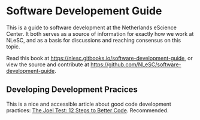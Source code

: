 
# Software Developement Guide

This is a guide to software development at the Netherlands eScience Center. It both serves as a source of information for exactly how we work at NLeSC, and as a basis for discussions and reaching consensus on this topic.

Read this book at https://nlesc.gitbooks.io/software-development-guide, or view the source and contribute at https://github.com/NLeSC/software-development-guide.

## Developing Development Pracices

This is a nice and accessible article about good code development practices: 
[The Joel Test: 12 Steps to Better Code](http://www.joelonsoftware.com/articles/fog0000000043.html). Recommended.

